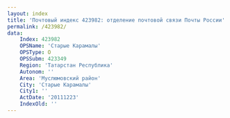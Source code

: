 ```yaml
---
layout: index
title: 'Почтовый индекс 423982: отделение почтовой связи Почты России'
permalink: /423982/
data:
    Index: 423982
    OPSName: 'Старые Карамалы'
    OPSType: О
    OPSSubm: 423349
    Region: 'Татарстан Республика'
    Autonom: ''
    Area: 'Муслюмовский район'
    City: 'Старые Карамалы'
    City1: ''
    ActDate: '20111223'
    IndexOld: ''
---
```

